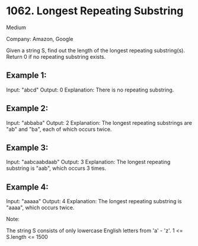 # 1062. Longest Repeating Substring
Medium

Company: Amazon, Google

Given a string S, find out the length of the longest repeating substring(s). Return 0 if no repeating substring exists.

## Example 1:

Input: "abcd"
Output: 0
Explanation: There is no repeating substring.

## Example 2:

Input: "abbaba"
Output: 2
Explanation: The longest repeating substrings are "ab" and "ba", each of which occurs twice.

## Example 3:

Input: "aabcaabdaab"
Output: 3
Explanation: The longest repeating substring is "aab", which occurs 3 times.

## Example 4:

Input: "aaaaa"
Output: 4
Explanation: The longest repeating substring is "aaaa", which occurs twice.
 

Note:

The string S consists of only lowercase English letters from 'a' - 'z'.
1 <= S.length <= 1500